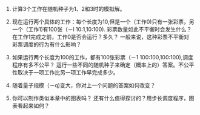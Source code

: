 1. 计算3个工作在随机种子为1、2和3时的模拟解。

2. 现在运行两个具体的工作：每个长度为10,但是一个（工作0)只有一张彩票，另一个（工作1)有100张（－l 10:1,10:100).
彩票数量如此不平衡时会发生什么？在工作1完成之前，工作0是否会运行？多久？
一般来说，这种彩票不平衡对彩票调度的行为有什么影响？

3. 如果运行两个长度为100的工作，都有100张彩票（－1 100:100,100:100),调度程序有多不公平？
运行一些不同的随机种子来确定（概率上的）答案。不公平性取决于一项工作比另一项工作早完成多少。

4. 随着量子规模（－q)变大，你对上一个问题的答案如何改变？
5. 你可以制作类似本章中的图表吗？
还有什么值得探讨的？用步长调度程序，图表看起来如何？
